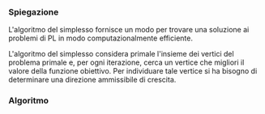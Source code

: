 ### Spiegazione

L'algoritmo del simplesso fornisce un modo per trovare una soluzione ai problemi di PL in modo computazionalmente efficiente.

L'algoritmo del simplesso considera primale l'insieme dei vertici del problema primale e, per ogni iterazione, cerca un vertice che migliori il valore della funzione obiettivo. Per individuare tale vertice si ha bisogno di determinare una direzione ammissibile di crescita.

### Algoritmo

